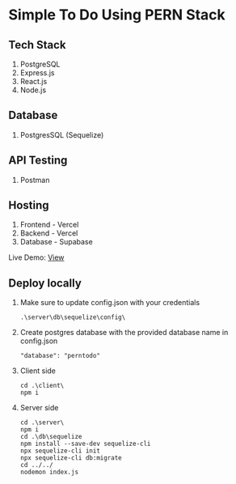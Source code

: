 # Simple To Do Using PERN Stack

## Tech Stack
1. PostgreSQL
2. Express.js
3. React.js
4. Node.js

## Database
1. PostgresSQL (Sequelize)

## API Testing
1. Postman

## Hosting
1. Frontend - Vercel
2. Backend - Vercel
3. Database - Supabase

Live Demo: [View](https://pern-todo-app-client-kt8xcb4qz-thakshakas-projects.vercel.app/)

## Deploy locally

1. Make sure to update config.json with your credentials
   ```
   .\server\db\sequelize\config\
   ```
   
2. Create postgres database with the provided database name in config.json
   ```
   "database": "perntodo"
   ```

4. Client side
   ```
   cd .\client\
   npm i
   ```

3. Server side
   ```
   cd .\server\
   npm i
   cd .\db\sequelize
   npm install --save-dev sequelize-cli
   npx sequelize-cli init
   npx sequelize-cli db:migrate
   cd ../../
   nodemon index.js
   ```
